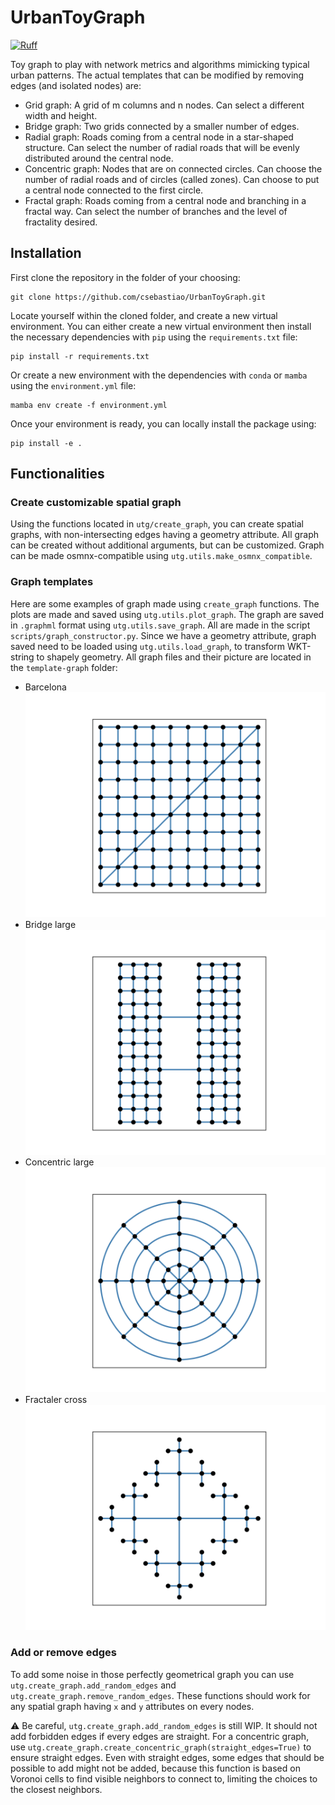 # UrbanToyGraph

[![Ruff](https://img.shields.io/endpoint?url=https://raw.githubusercontent.com/astral-sh/ruff/main/assets/badge/v2.json)](https://github.com/astral-sh/ruff)

Toy graph to play with network metrics and algorithms mimicking typical urban patterns. The actual templates that can be modified by removing edges (and isolated nodes) are:

- Grid graph: A grid of m columns and n nodes. Can select a different width and height.
- Bridge graph: Two grids connected by a smaller number of edges.
- Radial graph: Roads coming from a central node in a star-shaped structure. Can select the number of radial roads that will be evenly distributed around the central node.
- Concentric graph: Nodes that are on connected circles. Can choose the number of radial roads and of circles (called zones). Can choose to put a central node connected to the first circle.
- Fractal graph: Roads coming from a central node and branching in a fractal way. Can select the number of branches and the level of fractality desired.

## Installation

First clone the repository in the folder of your choosing:

```
git clone https://github.com/csebastiao/UrbanToyGraph.git
```

Locate yourself within the cloned folder, and create a new virtual environment. You can either create a new virtual environment then install the necessary dependencies with `pip` using the `requirements.txt` file:

```
pip install -r requirements.txt
```

Or create a new environment with the dependencies with `conda` or `mamba` using the `environment.yml` file:

```
mamba env create -f environment.yml
```

Once your environment is ready, you can locally install the package using:

```
pip install -e .
```
## Functionalities
### Create customizable spatial graph

Using the functions located in `utg/create_graph`, you can create spatial graphs, with non-intersecting edges having a geometry attribute. All graph can be created without additional arguments, but can be customized. Graph can be made osmnx-compatible using `utg.utils.make_osmnx_compatible`.

### Graph templates

Here are some examples of graph made using `create_graph` functions. The plots are made and saved using `utg.utils.plot_graph`. The graph are saved in `.graphml` format using `utg.utils.save_graph`. All are made in the script `scripts/graph_constructor.py`. Since we have a geometry attribute, graph saved need to be loaded using `utg.utils.load_graph`, to transform WKT-string to shapely geometry. All graph files and their picture are located in the `template-graph` folder:

- Barcelona ![Barcelona](template_graph/barcelona.png)
- Bridge large ![Bridge large](template_graph/bridge_large.png)
- Concentric large ![Concentric large](template_graph/concentric_large.png)
- Fractaler cross ![Fractaler cross](template_graph/fractaler_cross.png)

### Add or remove edges

To add some noise in those perfectly geometrical graph you can use `utg.create_graph.add_random_edges` and `utg.create_graph.remove_random_edges`. These functions should work for any spatial graph having `x` and `y` attributes on every nodes.

⚠️ Be careful, `utg.create_graph.add_random_edges` is still WIP. It should not add forbidden edges if every edges are straight. For a concentric graph, use `utg.create_graph.create_concentric_graph(straight_edges=True)` to ensure straight edges. Even with straight edges, some edges that should be possible to add might not be added, because this function is based on Voronoi cells to find visible neighbors to connect to, limiting the choices to the closest neighbors.
